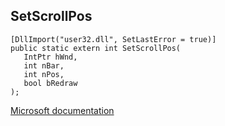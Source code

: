 ## SetScrollPos

```
[DllImport("user32.dll", SetLastError = true)]
public static extern int SetScrollPos(
   IntPtr hWnd,
   int nBar,
   int nPos,
   bool bRedraw
);
```

[Microsoft documentation](https://docs.microsoft.com/en-us/windows/win32/api/winuser/nf-winuser-setscrollpos)
